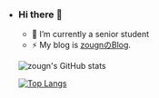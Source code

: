 - ### Hi there 👋

  <!--
  **zougn/zougn** is a ✨ _special_ ✨ repository because its `README.md` (this file) appears on your GitHub profile.

  Here are some ideas to get you started:

  - 🔭 I’m currently working on ...
  - 🌱 I’m currently learning ...
  - 👯 I’m looking to collaborate on ...
  - 🤔 I’m looking for help with ...
  - 💬 Ask me about ...
  - 📫 How to reach me: ...
  - 😄 Pronouns: ...
  - ⚡ Fun fact: ...
    -->  
  - 🌱 I’m currently a senior student 
  - ⚡ My blog is [zougnのBlog](https://blog.zougn.com).

  ![zougn's GitHub stats](https://github-readme-stats.vercel.app/api?username=zougn&show_icons=true&theme=dracula)


   [![Top Langs](https://github-readme-stats.vercel.app/api/top-langs/?username=zougn&layout=compact)](https://github.com/anuraghazra/github-readme-stats)

  
